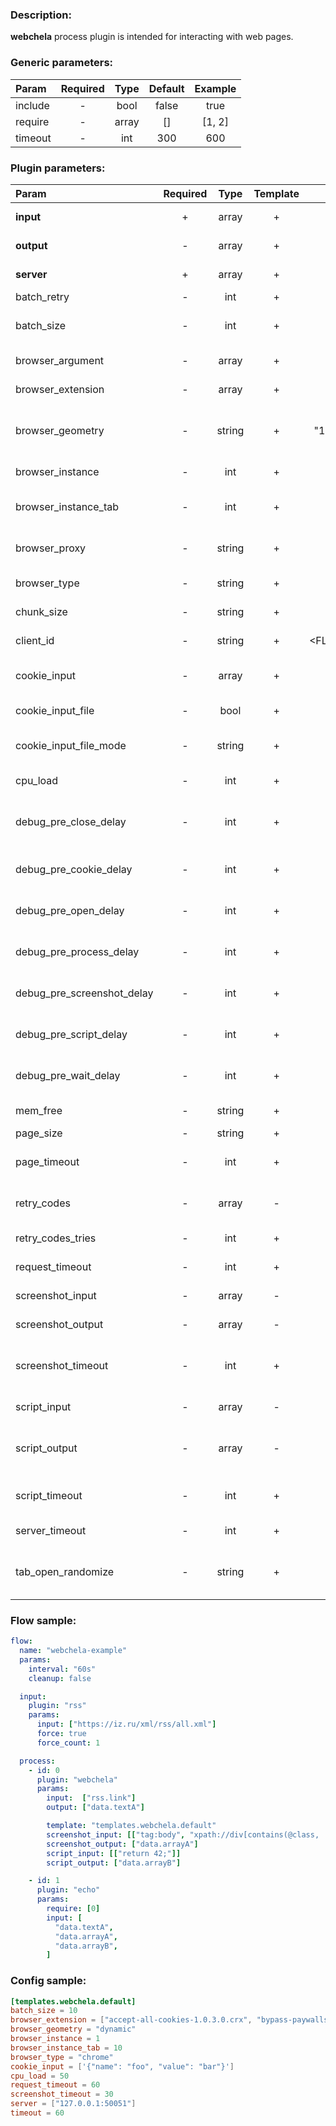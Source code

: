 ### Description:

**webchela** process plugin is intended for interacting with web pages.

### Generic parameters:

| Param   | Required | Type  | Default | Example |
|:--------|:--------:|:-----:|:-------:|:-------:|
| include |    -     | bool  |  false  |  true   |
| require |    -     | array |   []    | [1, 2]  |
| timeout |    -     |  int  |   300   |   600   |

### Plugin parameters:

| Param                      | Required |  Type  | Template |   Default   |                                          Example                                           | Description                                                                                                                          |
|:---------------------------|:--------:|:------:|:--------:|:-----------:|:------------------------------------------------------------------------------------------:|:-------------------------------------------------------------------------------------------------------------------------------------|
| **input**                  |    +     | array  |    +     |     []      |                              ["twitter.urls", "data.array0"]                               | List of [Datum](../../concept.md) fields with URLs.                                                                                  |
| **output**                 |    -     | array  |    +     |     []      |                               ["data.array1", "data.array2"]                               | List of target [Datum](../../concept.md) fields.                                                                                     |
| **server**                 |    +     | array  |    +     |     []      |                                ["server1.example.com:8080"]                                | List of Webchela servers.                                                                                                            |
| batch_retry                |    -     |  int   |    +     |      0      |                                             3                                              | Retry failed batches.                                                                                                                |
| batch_size                 |    -     |  int   |    +     |     10      |                                             30                                             | Split large amount of URLs into sized batches.                                                                                       |
| browser_argument           |    -     | array  |    +     |     []      |                                    ["disable-infobars"]                                    | List of browser arguments.                                                                                                           |
| browser_extension          |    -     | array  |    +     |     []      |                               ["bypass-paywalls-1.7.6.xpi"]                                | List of browser extensions.                                                                                                          |
| browser_geometry           |    -     | string |    +     | "1920x1080" |                                         "dynamic"                                          | Browser windows geometry (dynamic option makes window maximized.                                                                     |
| browser_instance           |    -     |  int   |    +     |      1      |                                             3                                              | Maximum amount of browser instance.                                                                                                  |
| browser_instance_tab       |    -     |  int   |    +     |     10      |                                             3                                              | Maximum amount of tabs per browser instance.                                                                                         |
| browser_proxy              |    -     | string |    +     |     ""      |                                   "http://1.2.3.4:3128"                                    | Proxy settings (http and socks are supported).                                                                                       |
| browser_type               |    -     | string |    +     |  "chrome"   |                                         "firefox"                                          | Supported browser types: firefox, chrome.                                                                                            |
| chunk_size                 |    -     | string |    +     |    "3m"     |                                            "1m"                                            | Split large messages into sized chunks.                                                                                              |
| client_id                  |    -     | string |    +     | <FLOW_NAME> |                                       "group1-flow1"                                       | Custom client identification.                                                                                                        |
| cookie_input               |    -     | array  |    +     |     []      | ['{"name": "foo", "value": "bar"}'], ["data.text0"], ["data.array0"], ["/tmp/cookie.json"] | JSON string or path to JSON file ([selenium cookie format](https://www.selenium.dev/documentation/webdriver/interactions/cookies/)). |
| cookie_input_file          |    -     |  bool  |    +     |    false    |                                            true                                            | Process cookies as files.                                                                                                            |
| cookie_input_file_mode     |    -     | string |    +     |    text     |                                           lines                                            | Read input file as text or line by line into array.                                                                                  |
| cpu_load                   |    -     |  int   |    +     |     30      |                                             50                                             | Maximum CPU load on a server.                                                                                                        |
| debug_pre_close_delay      |    -     |  int   |    +     |      0      |                                             10                                             | Time in seconds to delay before close unwanted/unexpected tabs.                                                                      |
| debug_pre_cookie_delay     |    -     |  int   |    +     |      0      |                                             10                                             | Time in seconds to delay before injecting cookies.                                                                                   |
| debug_pre_open_delay       |    -     |  int   |    +     |      0      |                                             10                                             | Time in seconds to delay before starting to open tabs.                                                                               |
| debug_pre_process_delay    |    -     |  int   |    +     |      0      |                                             10                                             | Time in seconds to delay before starting to wait tabs loading.                                                                       |
| debug_pre_screenshot_delay |    -     |  int   |    +     |      0      |                                             10                                             | Time in seconds to delay before taking screenshots.                                                                                  |
| debug_pre_script_delay     |    -     |  int   |    +     |      0      |                                             10                                             | Time in seconds to delay before executing scripts.                                                                                   |
| debug_pre_wait_delay       |    -     |  int   |    +     |      0      |                                             10                                             | Time in seconds to delay before starting to process tabs.                                                                            |
| mem_free                   |    -     | string |    +     |    "1g"     |                                            "3g"                                            | Minimum free MEM size on a server.                                                                                                   |
| page_size                  |    -     | string |    +     |    "10m"    |                                            "3m"                                            | Maximum page size.                                                                                                                   |
| page_timeout               |    -     |  int   |    +     |     60      |                                             30                                             | Maximum time in seconds for page loading.                                                                                            |
| retry_codes                |    -     | array  |    -     |     []      |                                         [403, 500]                                         | List of HTTP codes for repeated page loading.                                                                                        |
| retry_codes_tries          |    -     |  int   |    +     |      1      |                                             5                                              | Amount of page reloading tries.                                                                                                      |
| request_timeout            |    -     |  int   |    +     |     10      |                                             30                                             | Server GRPC request timeout.                                                                                                         |
| screenshot_input           |    -     | array  |    -     |     []      |    [["class:super", "css:apple", "id:guid"], ["name=abc", "tag:body", "xpath://html"]]     | List of supported HTML selectors.                                                                                                    |
| screenshot_output          |    -     | array  |    -     |     []      |                               ["data.array0", "data.array1"]                               | List of datums with screenshot paths.                                                                                                |
| screenshot_timeout         |    -     |  int   |    +     |     30      |                                             30                                             | Maximum time in seconds for screenshot elements waiting.                                                                             |
| script_input               |    -     | array  |    -     |     []      |   [["scripts.clicker", "return 42;"], ["return document.documentElement.scrollHeight;"]]   | List of javascript code.                                                                                                             |
| script_output              |    -     | array  |    -     |     []      |                               ["data.array2", "data.array3"]                               | List of datums with corresponding javascript code output.                                                                            |
| script_timeout             |    -     |  int   |    +     |     30      |                                             30                                             | Maximum time in seconds for script execution.                                                                                        |
| server_timeout             |    -     |  int   |    +     |     10      |                                             10                                             | Server connection timeout.                                                                                                           |
| tab_open_randomize         |    -     | string |    +     |    "0:0"    |                                           "3:9"                                            | Random value from range (min:max) in seconds for opening tabs.                                                                       |

### Flow sample:

```yaml
flow:
  name: "webchela-example"
  params:
    interval: "60s"
    cleanup: false

  input:
    plugin: "rss"
    params:
      input: ["https://iz.ru/xml/rss/all.xml"]
      force: true
      force_count: 1

  process:
    - id: 0
      plugin: "webchela"
      params:
        input:  ["rss.link"]
        output: ["data.textA"]

        template: "templates.webchela.default"
        screenshot_input: [["tag:body", "xpath://div[contains(@class, 'top-panel-inside__bottom__inside block-container')]"]]
        screenshot_output: ["data.arrayA"]
        script_input: [["return 42;"]]
        script_output: ["data.arrayB"]

    - id: 1
      plugin: "echo"
      params:
        require: [0]
        input: [
          "data.textA",
          "data.arrayA",
          "data.arrayB",
        ]
```

### Config sample:

```toml
[templates.webchela.default]
batch_size = 10
browser_extension = ["accept-all-cookies-1.0.3.0.crx", "bypass-paywalls-clean-3.7.1.0.crx", "ublock-origin-1.58.0.crx"]
browser_geometry = "dynamic"
browser_instance = 1
browser_instance_tab = 10
browser_type = "chrome"
cookie_input = ['{"name": "foo", "value": "bar"}']
cpu_load = 50
request_timeout = 60
screenshot_timeout = 30
server = ["127.0.0.1:50051"]
timeout = 60
```


